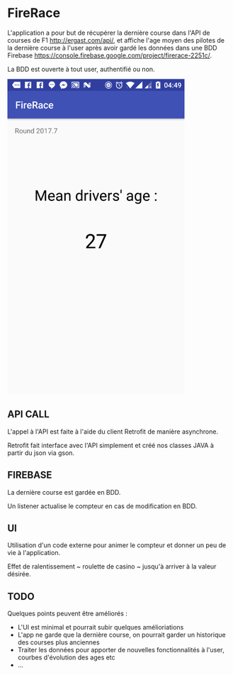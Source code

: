# FireRace
L'application a pour but de récupérer la dernière course dans l'API de courses de F1 http://ergast.com/api/, et affiche l'age moyen des pilotes de la dernière course à l'user après avoir gardé les données dans une BDD Firebase https://console.firebase.google.com/project/firerace-2251c/.

La BDD est ouverte à tout user, authentifié ou non.

<img src="https://raw.githubusercontent.com/realsoc/FireRace/master/screenshot_FireRace.png" alt="Screenshot de l'application" width="400">

## API CALL 
L'appel à l'API est faite à l'aide du client Retrofit de manière asynchrone.

Retrofit fait interface avec l'API simplement et créé nos classes JAVA à partir du json via gson.

## FIREBASE 
La dernière course est gardée en BDD.

Un listener actualise le compteur en cas de modification en BDD.

## UI
Utilisation d'un code externe pour animer le compteur et donner un peu de vie à l'application.

Effet de ralentissement ~ roulette de casino ~ jusqu'à arriver à la valeur désirée.

## TODO
Quelques points peuvent être améliorés :
* L'UI est minimal et pourrait subir quelques amélioriations
* L'app ne garde que la dernière course, on pourrait garder un historique des courses plus anciennes
* Traiter les données pour apporter de nouvelles fonctionnalités à l'user, courbes d'évolution des ages etc
* ...

